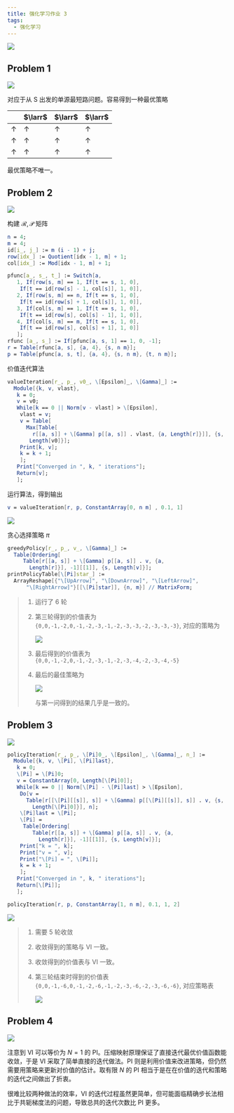 ```yaml
---
title: 强化学习作业 3
tags:
  - 强化学习
---
```


![](https://cdn.duanyll.com/img/20240317121232.png)

## Problem 1

![](https://cdn.duanyll.com/img/20240317121318.png)

对应于从 S 出发的单源最短路问题。容易得到一种最优策略

|            | $\larr$    | $\larr$    | $\larr$    |
| ---------- | ---------- | ---------- | ---------- |
| $\uparrow$ | $\uparrow$ | $\uparrow$ | $\uparrow$ |
| $\uparrow$ | $\uparrow$ | $\uparrow$ | $\uparrow$ |
| $\uparrow$ | $\uparrow$ | $\uparrow$ | $\uparrow$ |

最优策略不唯一。

## Problem 2

![](https://cdn.duanyll.com/img/20240317121858.png)

构建 $\mathcal{R}, \mathcal{P}$ 矩阵

```mathematica
n = 4;
m = 4;
id[i_, j_] := m (i - 1) + j;
row[idx_] := Quotient[idx - 1, m] + 1;
col[idx_] := Mod[idx - 1, m] + 1;
```

```mathematica
pfunc[a_, s_, t_] := Switch[a,
   1, If[row[s, m] == 1, If[t == s, 1, 0], 
    If[t == id[row[s] - 1, col[s]], 1, 0]],
   2, If[row[s, m] == n, If[t == s, 1, 0], 
    If[t == id[row[s] + 1, col[s]], 1, 0]],
   3, If[col[s, m] == 1, If[t == s, 1, 0], 
    If[t == id[row[s], col[s] - 1], 1, 0]],
   4, If[col[s, m] == m, If[t == s, 1, 0], 
    If[t == id[row[s], col[s] + 1], 1, 0]]
   ];
rfunc [a_, s_] := If[pfunc[a, s, 1] == 1, 0, -1];
r = Table[rfunc[a, s], {a, 4}, {s, n m}];
p = Table[pfunc[a, s, t], {a, 4}, {s, n m}, {t, n m}];
```

价值迭代算法

```mathematica
valueIteration[r_, p_, v0_, \[Epsilon]_, \[Gamma]_] := 
  Module[{k, v, vlast},
   k = 0;
   v = v0;
   While[k == 0 || Norm[v - vlast] > \[Epsilon],
    vlast = v;
    v = Table[
      Max[Table[
        r[[a, s]] + \[Gamma] p[[a, s]] . vlast, {a, Length[r]}]], {s, 
       Length[v0]}];
    Print[k, v];
    k = k + 1;
    ];
   Print["Converged in ", k, " iterations"];
   Return[v];
   ];
```

运行算法，得到输出

```mathematica
v = valueIteration[r, p, ConstantArray[0, n m] , 0.1, 1]
```

![](https://cdn.duanyll.com/img/20240317151607.png)

贪心选择策略 $\pi$

```mathematica
greedyPolicy[r_, p_, v_, \[Gamma]_] := 
  Table[Ordering[
     Table[r[[a, s]] + \[Gamma] p[[a, s]] . v, {a, 
       Length[r]}], -1][[1]], {s, Length[v]}];
printPolicyTable[\[Pi]star_] := 
  ArrayReshape[{"\[UpArrow]", "\[DownArrow]", "\[LeftArrow]", 
      "\[RightArrow]"}[[\[Pi]star]], {n, m}] // MatrixForm;
```

> 1. 运行了 6 轮
> 2. 第三轮得到的价值表为 `{0,0,-1,-2,0,-1,-2,-3,-1,-2,-3,-3,-2,-3,-3,-3}`, 对应的策略为
> 
>    ![](https://cdn.duanyll.com/img/20240317151857.png)
> 3. 最后得到的价值表为 `{0,0,-1,-2,0,-1,-2,-3,-1,-2,-3,-4,-2,-3,-4,-5}`
> 4. 最后的最佳策略为
>
>    ![](https://cdn.duanyll.com/img/20240317152024.png)
>
>    与第一问得到的结果几乎是一致的。

## Problem 3

![](https://cdn.duanyll.com/img/20240317152119.png)

```mathematica
policyIteration[r_, p_, \[Pi]0_, \[Epsilon]_, \[Gamma]_, n_] := 
  Module[{k, v, \[Pi], \[Pi]last},
   k = 0;
   \[Pi] = \[Pi]0;
   v = ConstantArray[0, Length[\[Pi]0]];
   While[k == 0 || Norm[\[Pi] - \[Pi]last] > \[Epsilon],
    Do[v = 
      Table[r[[\[Pi][[s]], s]] + \[Gamma] p[[\[Pi][[s]], s]] . v, {s, 
        Length[\[Pi]0]}], n];
    \[Pi]last = \[Pi];
    \[Pi] = 
     Table[Ordering[
        Table[r[[a, s]] + \[Gamma] p[[a, s]] . v, {a, 
          Length[r]}], -1][[1]], {s, Length[v]}];
    Print["k = ", k];
    Print["v = ", v];
    Print["\[Pi] = ", \[Pi]];
    k = k + 1;
    ];
   Print["Converged in ", k, " iterations"];
   Return[\[Pi]];
   ];
```

```mathematica
policyIteration[r, p, ConstantArray[1, n m], 0.1, 1, 2]
```

![](https://cdn.duanyll.com/img/20240317155613.png)

> 1. 需要 5 轮收敛
> 2. 收敛得到的策略与 VI 一致。
> 3. 收敛得到的价值表与 VI 一致。
> 4. 第三轮结束时得到的价值表 `{0,0,-1,-6,0,-1,-2,-6,-1,-2,-3,-6,-2,-3,-6,-6}`, 对应策略表
>
>    ![](https://cdn.duanyll.com/img/20240317155905.png)

## Problem 4

![](https://cdn.duanyll.com/img/20240317155952.png)

注意到 VI 可以等价为 $N=1$ 的 PI。压缩映射原理保证了直接迭代最优价值函数能收敛，于是 VI 采取了简单直接的迭代做法。PI 则是利用价值来改进策略，但仍然需要用策略来更新对价值的估计。取有限 $N$ 的 PI 相当于是在在价值的迭代和策略的迭代之间做出了折衷。

很难比较两种做法的效率，VI 的迭代过程虽然更简单，但可能面临精确步长法相比于共轭梯度法的问题，导致总共的迭代次数比 PI 更多。